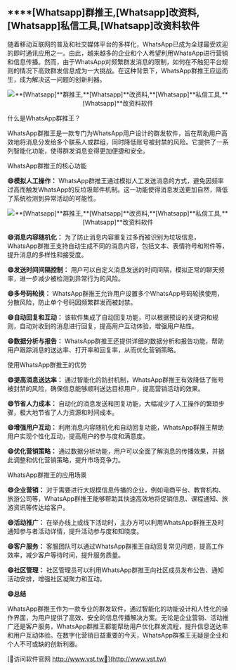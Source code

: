 ## ****[Whatsapp]**群推王,**[Whatsapp]**改资料,**[Whatsapp]**私信工具,**[Whatsapp]**改资料软件**

随着移动互联网的普及和社交媒体平台的多样化，WhatsApp已成为全球最受欢迎的即时通讯应用之一。由此，越来越多的企业和个人希望利用WhatsApp进行营销和信息传播。然而，由于WhatsApp对频繁群发消息的限制，如何在不触犯平台规则的情况下高效群发信息成为一大挑战。在这种背景下，WhatsApp群推王应运而生，成为解决这一问题的创新利器。

 <center><img src="https://vst.tw/MP4/tuiguang/png/4.png" alt="**[Whatsapp]**群推王,**[Whatsapp]**改资料,**[Whatsapp]**私信工具,**[Whatsapp]**改资料软件"></center>

什么是WhatsApp群推王？

WhatsApp群推王是一款专门为WhatsApp用户设计的群发软件，旨在帮助用户高效地将消息分发给多个联系人或群组，同时降低账号被封禁的风险。它提供了一系列智能化功能，使得群发消息变得更加便捷和安全。

WhatsApp群推王的核心功能

**😄模拟人工操作：**
WhatsApp群推王通过模拟人工发送消息的方式，避免因频率过高而触发WhatsApp的反垃圾邮件机制。这一功能使得消息发送更加自然，降低了系统检测到异常活动的可能性。

 <center><img src="https://vst.tw/MP4/tuiguang/png/0.png" alt="**[Whatsapp]**群推王,**[Whatsapp]**改资料,**[Whatsapp]**私信工具,**[Whatsapp]**改资料软件"></center>

**😄消息内容随机化：**
为了防止消息内容重复过多而被识别为垃圾信息，WhatsApp群推王支持自动生成不同的消息内容，包括文本、表情符号和附件等，提升消息的多样性和接受度。

**😄发送时间间隔控制：**
用户可以自定义消息发送的时间间隔，模拟正常的聊天频率，进一步减少被检测到异常行为的风险。

**😄多号码轮换：**
WhatsApp群推王允许用户设置多个WhatsApp号码轮换使用，分散风险，防止单个号码因频繁群发而被封禁。

**😄自动回复和互动：**
该软件集成了自动回复功能，可以根据预设的关键词和规则，自动对收到的消息进行回复，提高用户互动体验，增强用户粘性。

**😄数据分析与报告：**
WhatsApp群推王还提供详细的数据分析和报告功能，帮助用户跟踪消息的送达率、打开率和回复率，从而优化营销策略。

使用WhatsApp群推王的优势

**😄提高消息送达率：**
通过智能化的防封机制，WhatsApp群推王有效降低了账号被封禁的风险，确保信息能够顺利送达目标用户，提高营销活动的效果。

**😄节省人力成本：**
自动化的消息发送和回复功能，大幅减少了人工操作的繁琐步骤，极大地节省了人力资源和时间成本。

**😄增强用户互动：**
利用消息内容随机化和自动回复功能，WhatsApp群推王帮助用户实现个性化互动，提高用户的参与度和满意度。

**😄优化营销策略：**
通过数据分析功能，用户可以全面了解消息的传播效果，并据此调整和优化营销策略，提升市场竞争力。

WhatsApp群推王的应用场景

**😄企业营销：**
对于需要进行大规模信息传播的企业，例如电商平台、教育机构、旅游公司等，WhatsApp群推王能够帮助其快速高效地将促销信息、课程通知、旅游资讯等传达给客户。

**😄活动推广：**
在举办线上或线下活动时，主办方可以利用WhatsApp群推王及时通知参与者活动详情，提升活动参与度和知晓度。

**😄客户服务：**
客服团队可以通过WhatsApp群推王自动回复常见问题，提高工作效率，减少客户等待时间，提升服务质量。

**😄社区管理：**
社区管理员可以利用WhatsApp群推王向社区成员发布公告、通知活动安排，增强社区凝聚力和互动。

**😄总结**

WhatsApp群推王作为一款专业的群发软件，通过智能化的功能设计和人性化的操作界面，为用户提供了高效、安全的信息传播解决方案。无论是企业营销、活动推广还是客户服务，WhatsApp群推王都能帮助用户优化群发流程，提升信息送达率和用户互动体验。在数字化营销日益重要的今天，WhatsApp群推王无疑是企业和个人不可或缺的创新利器。


[👻访问软件官网 http://www.vst.tw👻](http://www.vst.tw)

